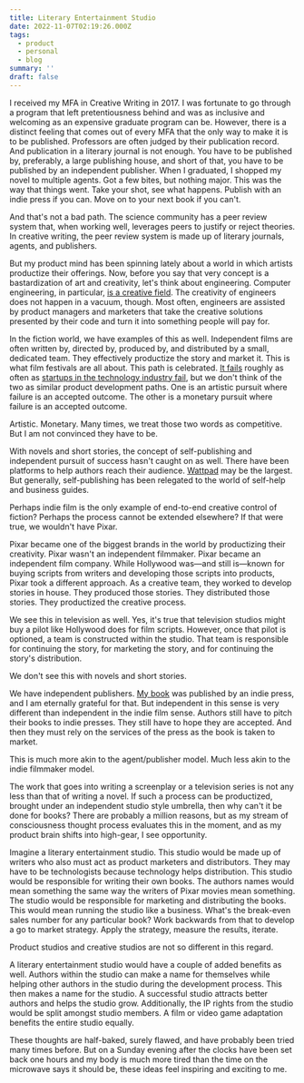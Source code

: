 ```yaml
---
title: Literary Entertainment Studio
date: 2022-11-07T02:19:26.000Z
tags:
  - product
  - personal
  - blog
summary: ''
draft: false
---
```


I received my MFA in Creative Writing in 2017. I was fortunate to go through a program that left pretentiousness behind and was as inclusive and welcoming as an expensive graduate program can be. However, there is a distinct feeling that comes out of every MFA that the only way to make it is to be published. Professors are often judged by their publication record. And publication in a literary journal is not enough. You have to be published by, preferably, a large publishing house, and short of that, you have to be published by an independent publisher. When I graduated, I shopped my novel to multiple agents. Got a few bites, but nothing major. This was the way that things went. Take your shot, see what happens. Publish with an indie press if you can. Move on to your next book if you can't. 

And that's not a bad path. The science community has a peer review system that, when working well, leverages peers to justify or reject theories. In creative writing, the peer review system is made up of literary journals, agents, and publishers. 

But my product mind has been spinning lately about a world in which artists productize their offerings. Now, before you say that very concept is a bastardization of art and creativity, let's think about engineering. Computer engineering, in particular, [is a creative field](https://www.computer.org/publications/tech-news/trends/How-Computer-Engineering-Helps-You-Think-Creatively). The creativity of engineers does not happen in a vacuum, though. Most often, engineers are assisted by product managers and marketers that take the creative solutions presented by their code and turn it into something people will pay for.  

In the fiction world, we have examples of this as well. Independent films are often written by, directed by, produced by, and distributed by a small, dedicated team. They effectively productize the story and market it. This is what film festivals are all about. This path is celebrated. [It fails](https://noamkroll.com/the-paradox-of-making-a-profitable-indie-film/#:~:text=Statistically%20speaking%2C%20the%20picture%20is,film%20is%20practically%20unheard%20of.) roughly as often as [startups in the technology industry fail](https://www.failory.com/blog/startup-failure-rate), but we don't think of the two as similar product development paths. One is an artistic pursuit where failure is an accepted outcome. The other is a monetary pursuit where failure is an accepted outcome. 

Artistic. Monetary. Many times, we treat those two words as competitive. But I am not convinced they have to be. 

With novels and short stories, the concept of self-publishing and independent pursuit of success hasn't caught on as well. There have been platforms to help authors reach their audience. [Wattpad](https://www.wattpad.com/) may be the largest. But generally, self-publishing has been relegated to the world of self-help and business guides. 

Perhaps indie film is the only example of end-to-end creative control of fiction? Perhaps the process cannot be extended elsewhere? If that were true, we wouldn't have Pixar. 

Pixar became one of the biggest brands in the world by productizing their creativity. Pixar wasn't an independent filmmaker. Pixar became an independent film company. While Hollywood was—and still is—known for buying scripts from writers and developing those scripts into products, Pixar took a different approach. As a creative team, they worked to develop stories in house. They produced those stories. They distributed those stories. They productized the creative process. 

We see this in television as well. Yes, it's true that television studios might buy a pilot like Hollywood does for film scripts. However, once that pilot is optioned, a team is constructed within the studio. That team is responsible for continuing the story, for marketing the story, and for continuing the story's distribution. 

We don't see this with novels and short stories. 

We have independent publishers. [My book](https://bookshop.org/p/books/leaving-arizona-justin-hunter/14825776?ean=9781952050022) was published by an indie press, and I am eternally grateful for that. But independent in this sense is very different than independent in the indie film sense. Authors still have to pitch their books to indie presses. They still have to hope they are accepted. And then they must rely on the services of the press as the book is taken to market. 

This is much more akin to the agent/publisher model. Much less akin to the indie filmmaker model. 

The work that goes into writing a screenplay or a television series is not any less than that of writing a novel. If such a process can be productized, brought under an independent studio style umbrella, then why can't it be done for books? There are probably a million reasons, but as my stream of consciousness thought process evaluates this in the moment, and as my product brain shifts into high-gear, I see opportunity. 

Imagine a literary entertainment studio. This studio would be made up of writers who also must act as product marketers and distributors. They may have to be technologists because technology helps distribution. This studio would be responsible for writing their own books. The authors names would mean something the same way the writers of Pixar movies mean something. The studio would be responsible for marketing and distributing the books. This would mean running the studio like a business. What's the break-even sales number for any particular book? Work backwards from that to develop a go to market strategy. Apply the strategy, measure the results, iterate. 

Product studios and creative studios are not so different in this regard. 

A literary entertainment studio would have a couple of added benefits as well. Authors within the studio can make a name for themselves while helping other authors in the studio during the development process. This then makes a name for the studio. A successful studio attracts better authors and helps the studio grow. Additionally, the IP rights from the studio would be split amongst studio members. A film or video game adaptation benefits the entire studio equally. 

These thoughts are half-baked, surely flawed, and have probably been tried many times before. But on a Sunday evening after the clocks have been set back one hours and my body is much more tired than the time on the microwave says it should be, these ideas feel inspiring and exciting to me. 
